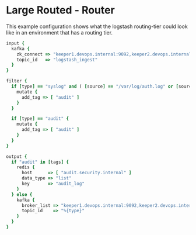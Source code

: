 # Large Routed - Router
This example configuration shows what the logstash routing-tier could look
like in an environment that has a routing tier.

```ruby
input {
  kafka {
    zk_connect => "keeper1.devops.internal:9092,keeper2.devops.internal:9092"
    topic_id   => "logstash_ingest"
  }
}

filter {
  if [type] == "syslog" and ( [source] == "/var/log/auth.log" or [source] == "/var/log/audit/audit.log" ) {
    mutate {
      add_tag => [ "audit" ]
    }
  }

  if [type] == "audit" {
    mutate {
      add_tag => [ "audit" ]
    }
  }
}

output {
  if "audit" in [tags] {
    redis {
      host      => [ "audit.security.internal" ]
      data_type => "list"
      key       => "audit_log"
    }
  } else {
    kafka {
      broker_list => "keeper1.devops.internal:9092,keeper2.devops.internal:9092"
      topic_id    => "%{type}"
    }
  }
}

```
